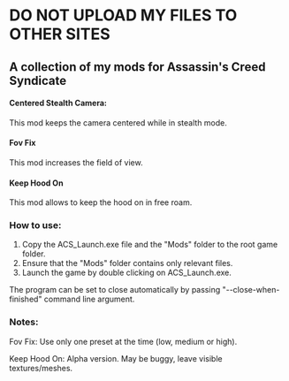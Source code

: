 # DO NOT UPLOAD MY FILES TO OTHER SITES

## A collection of my mods for Assassin's Creed Syndicate

#### Centered Stealth Camera:
This mod keeps the camera centered while in stealth mode.

#### Fov Fix
This mod increases the field of view. 

#### Keep Hood On
This mod allows to keep the hood on in free roam. 

### How to use:

1. Copy the ACS_Launch.exe file and the "Mods" folder to the root game folder.
2. Ensure that the "Mods" folder contains only relevant files.
3. Launch the game by double clicking on ACS_Launch.exe.

The program can be set to close automatically by passing "--close-when-finished" command line argument.

### Notes:

Fov Fix: Use only one preset at the time (low, medium or high).

Keep Hood On: Alpha version. May be buggy, leave visible textures/meshes.
